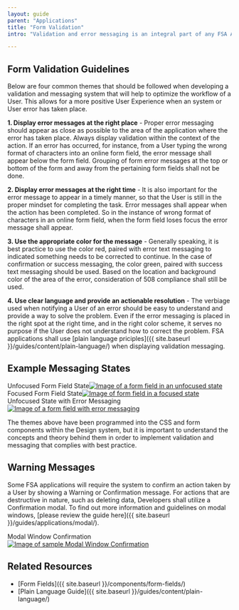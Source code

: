 ```yaml
---
layout: guide
parent: "Applications"
title: "Form Validation"
intro: "Validation and error messaging is an integral part of any FSA Application and efficient workflow for a User. The below guidelines shall be followed."

---
```


## Form Validation Guidelines

Below are four common themes that should be followed when developing a validation and messaging system that will help to optimize the workflow of a User. This allows for a more positive User Experience when an system or User error has taken place.

__1. Display error messages at the right place__ - Proper error messaging should appear as close as possible to the area of the application where the error has taken place. Always display validation within the context of the action. If an error has occurred, for instance, from a User typing the wrong format of characters into an online form field, the error message shall appear below the form field. Grouping of form error messages at the top or bottom of the form and away from the pertaining form fields shall not be done.

__2. Display error messages at the right time__ - It is also important for the error message to appear in a timely manner, so that the User is still in the proper mindset for completing the task. Error messages shall appear when the action has been completed. So in the instance of wrong format of characters in an online form field, when the form field loses focus the error message shall appear.

__3. Use the appropriate color for the message__ - Generally speaking, it is best practice to use the color red, paired with error text messaging to indicated something needs to be corrected to continue. In the case of confirmation or success messaging, the color green, paired with success text messaging should be used. Based on the location and background color of the area of the error, consideration of 508 compliance shall still be used.

__4. Use clear language and provide an actionable resolution__ - The verbiage used when notifying a User of an error should be easy to understand and provide a way to solve the problem. Even if the error messaging is placed in the right spot at the right time, and in the right color scheme, it serves no purpose if the User does not understand how to correct the problem. FSA applications shall use [plain language priciples]({{ site.baseurl }}/guides/content/plain-language/) when displaying validation messaging.


## Example Messaging States

<caption>Unfocused Form Field State</caption><a href="{{ site.baseurl }}img/subcategories/applications/error-1.jpg" target="_blank"><img src="{{ site.baseurl }}img/subcategories/applications/error-1.jpg" alt="Image of a form field in an unfocused state"></a>

<caption>Focused Form Field State</caption><a href="{{ site.baseurl }}img/subcategories/applications/error-2.jpg" target="_blank"><img src="{{ site.baseurl }}img/subcategories/applications/error-2.jpg" alt="Image of form field in a focused state"></a>

<caption>Unfocused State with Error Messaging</caption><a href="{{ site.baseurl }}img/subcategories/applications/error-3.jpg" target="_blank"><img src="{{ site.baseurl }}img/subcategories/applications/error-3.jpg" alt="Image of a form field with error messaging"></a>


The themes above have been programmed into the CSS and form components within the Design system, but it is important to understand the concepts and theory behind them in order to implement validation and messaging that complies with best practice.

## Warning Messages

Some FSA applications will require the system to confirm an action taken by a User by showing a Warning or Confirmation message. For actions that are destructive in nature, such as deleting data, Developers shall utilize a Confirmation modal. To find out more information and guidelines on modal windows, [please review the guide here]({{ site.baseurl }}/guides/applications/modal/).

<caption>Modal Window Confirmation</caption>
<a href="{{ site.baseurl }}img/subcategories/applications/modal-sample2.jpg" target="_blank"><img src="{{ site.baseurl }}img/subcategories/applications/modal-sample2.jpg" alt="Image of sample Modal Window Confirmation"></a>

## Related Resources

 * [Form Fields]({{ site.baseurl }}/components/form-fields/)
 * [Plain Language Guide]({{ site.baseurl }}/guides/content/plain-language/)
